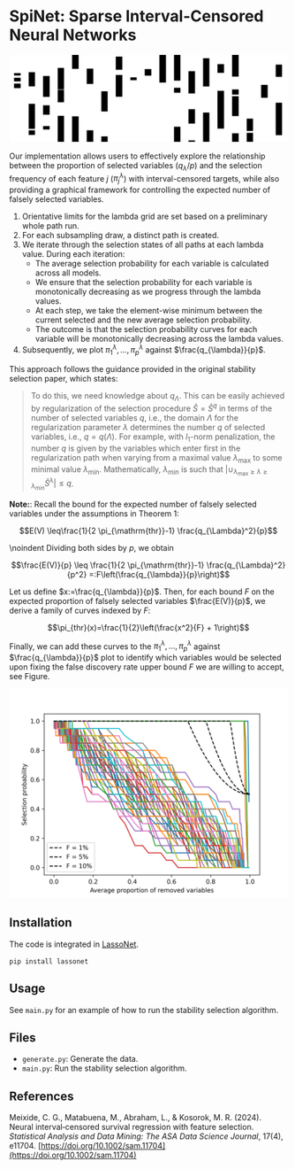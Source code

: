 # SpiNet: Sparse Interval-Censored Neural Networks

![Logo](logo.png)

 Our implementation allows users to effectively explore the relationship between the proportion of selected variables ($q_\lambda/p$) and the selection frequency of each feature $j$ ($\pi^\lambda_j$) with interval-censored targets, while also providing a graphical framework for controlling the expected number of falsely selected variables.

1. Orientative limits for the lambda grid are set based on a preliminary whole path run.
2. For each subsampling draw, a distinct path is created.
3. We iterate through the selection states of all paths at each lambda value. During each iteration:
   - The average selection probability for each variable is calculated across all models.
   - We ensure that the selection probability for each variable is monotonically decreasing as we progress through the lambda values.
   - At each step, we take the element-wise minimum between the current selected and the new average selection probability.
   - The outcome is that the selection probability curves for each variable will be monotonically decreasing across the lambda values.
4. Subsequently, we plot $\pi^{\lambda}_{1}, ..., \pi^{\lambda}_{p}$ against $\frac{q_{\lambda}}{p}$.

	
This approach follows the guidance provided in the original stability selection paper, which states:
 
> To do this, we need knowledge about $q_{\Lambda}$. This can be easily achieved by regularization of the selection procedure $\hat{S}=\hat{S}^q$ in terms of the number of selected variables $q$, i.e., the domain $\Lambda$ for the regularization parameter $\lambda$ determines the number $q$ of selected variables, i.e., $q=q(\Lambda)$. For example, with $l_1$-norm penalization, the number $q$ is given by the variables which enter first in the regularization path when varying from a maximal value $\lambda_{\max }$ to some minimal value $\lambda_{\min }$. Mathematically, $\lambda_{\min }$ is such that $\left|\cup_{\lambda_{\max }\geq \lambda \geq \lambda_{\min } }\hat{S}^\lambda\right| \leq q$.

**Note:**: Recall the bound for the expected number of falsely selected variables under the assumptions in Theorem 1:

$$E(V) \leq\frac{1}{2 \pi_{\mathrm{thr}}-1} \frac{q_{\Lambda}^2}{p}$$

\noindent Dividing both sides by $p$, we obtain

$$\frac{E(V)}{p} \leq \frac{1}{2 \pi_{\mathrm{thr}}-1} \frac{q_{\Lambda}^2}{p^2} =:F\left(\frac{q_{\lambda}}{p}\right)$$
	
 Let us define $x:=\frac{q_{\lambda}}{p}$. Then, for each bound $F$ on the expected proportion of falsely selected variables $\frac{E(V)}{p}$, we derive a family of curves indexed by $F$: 
 
 $$\pi_{thr}(x)=\frac{1}{2}\left(\frac{x^2}{F} + 1\right)$$ 
 
 Finally, we can add these curves to the $\pi^{\lambda}_{1}, \ldots, \pi^{\lambda}_{p}$ against $\frac{q_{\lambda}}{p}$ plot to identify which variables would be selected upon fixing the false discovery rate upper bound $F$ we are willing to accept, see Figure. 
	
![Stability selection](output.png)

## Installation

The code is integrated in [LassoNet](https://github.com/lasso-net/lassonet).

```
pip install lassonet
```

## Usage

See `main.py` for an example of how to run the stability selection algorithm.

## Files

- `generate.py`: Generate the data.
- `main.py`: Run the stability selection algorithm.

## References

Meixide, C. G., Matabuena, M., Abraham, L., & Kosorok, M. R. (2024). Neural interval‐censored survival regression with feature selection. *Statistical Analysis and Data Mining: The ASA Data Science Journal*, 17(4), e11704. [https://doi.org/10.1002/sam.11704](https://doi.org/10.1002/sam.11704)




